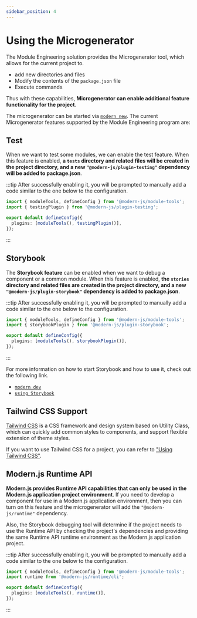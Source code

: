 ```yaml
---
sidebar_position: 4
---
```


# Using the Microgenerator

The Module Engineering solution provides the Microgenerator tool, which allows for the current project to.

- add new directories and files
- Modify the contents of the `package.json` file
- Execute commands

Thus with these capabilities, **Microgenerator can enable additional feature functionality for the project**.

The microgenerator can be started via [`modern new`](/guide/basic/command-preview). The current Microgenerator features supported by the Module Engineering program are:

## Test

When we want to test some modules, we can enable the test feature. When this feature is enabled, **a `tests` directory and related files will be created in the project directory, and a new `"@modern-js/plugin-testing"` dependency will be added to package.json**.

:::tip
After successfully enabling it, you will be prompted to manually add a code similar to the one below to the configuration.

```ts
import { moduleTools, defineConfig } from '@modern-js/module-tools';
import { testingPlugin } from '@modern-js/plugin-testing';

export default defineConfig({
  plugins: [moduleTools(), testingPlugin()],
});
```

:::

## Storybook

The **Storybook feature** can be enabled when we want to debug a component or a common module. When this feature is enabled, **the `stories` directory and related files are created in the project directory, and a new `"@modern-js/plugin-storybook"` dependency is added to package.json**.

:::tip
After successfully enabling it, you will be prompted to manually add a code similar to the one below to the configuration.

```ts
import { moduleTools, defineConfig } from '@modern-js/module-tools';
import { storybookPlugin } from '@modern-js/plugin-storybook';

export default defineConfig({
  plugins: [moduleTools(), storybookPlugin()],
});
```

:::

For more information on how to start Storybook and how to use it, check out the following link.

- [`modern dev`](/en/guide/basic/command-preview#modern-dev)
- [`using Storybook`](/en/guide/basic/using-storybook)

## Tailwind CSS Support

[Tailwind CSS](https://tailwindcss.com/) is a CSS framework and design system based on Utility Class, which can quickly add common styles to components, and support flexible extension of theme styles.

If you want to use Tailwind CSS for a project, you can refer to ["Using Tailwind CSS"](https://modernjs.dev/module-tools/guide/best-practices/components.html#tailwind-css).

## Modern.js Runtime API

**Modern.js provides Runtime API capabilities that can only be used in the Modern.js application project environment**. If you need to develop a component for use in a Modern.js application environment, then you can turn on this feature and the microgenerator will add the `"@modern-js/runtime"` dependency.

Also, the Storybook debugging tool will determine if the project needs to use the Runtime API by checking the project's dependencies and providing the same Runtime API runtime environment as the Modern.js application project.

:::tip
After successfully enabling it, you will be prompted to manually add a code similar to the one below to the configuration.

```ts
import { moduleTools, defineConfig } from '@modern-js/module-tools';
import runtime from '@modern-js/runtime/cli';

export default defineConfig({
  plugins: [moduleTools(), runtime()],
});
```

:::
